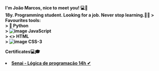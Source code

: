 <br><b>I'm João Marcos, nice to meet you! 💻👋<b><br>
         18y. Programming student. Looking for a job. Never stop learning.💪🍃
         > Favourites tools: <br>
         > 🐍 Python <br>
         > ![image](https://user-images.githubusercontent.com/73258473/111555326-eeef3480-8766-11eb-990f-b8cb549ff77e.png) JavaScript <br>
         > <> HTML <br>
         > ![image](https://user-images.githubusercontent.com/73258473/111547495-05da5a80-8758-11eb-9cc9-cc1fa96913da.png) CSS-3 <br>
       
  <p>Certificates💻🎓
  <li><a href="https://github.com/J040-M4RC0S-Z/first-programs/blob/main/Certificados/certificado%20l%C3%B3gica%20de%20programa%C3%A7%C3%A3o_page-0001.jpg?raw=true
" target="_self" > Senai - Lógica de programação 14h ✔</a></li>
  <p>    


 
